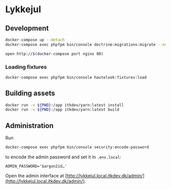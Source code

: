 # Lykkejul

## Development

```sh
docker-compose up --detach
docker-compose exec phpfpm bin/console doctrine:migrations:migrate --no-interaction

open http://$(docker-compose port nginx 80)
```

### Loading fixtures

```sh
docker-compose exec phpfpm bin/console hautelook:fixtures:load
```

## Building assets

```sh
docker run -v ${PWD}:/app itkdev/yarn:latest install
docker run -v ${PWD}:/app itkdev/yarn:latest build
```

## Administration

Run

```sh
docker-compose exec phpfpm bin/console security:encode-password
```

to encode the admin password and set it in `.env.local`:

```
ADMIN_PASSWORD='$argon2id…'
```

Open the admin interface at
[http://lykkejul.local.itkdev.dk/admin/](http://lykkejul.local.itkdev.dk/admin/).
